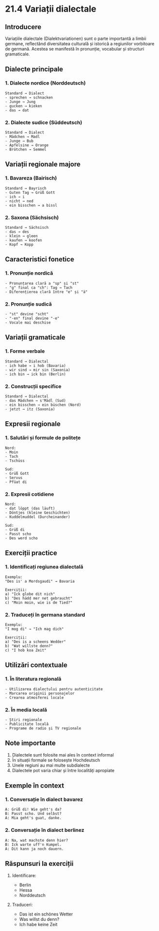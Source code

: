 # 21.4 Variații dialectale

## Introducere
Variațiile dialectale (Dialektvariationen) sunt o parte importantă a limbii germane, reflectând diversitatea culturală și istorică a regiunilor vorbitoare de germană. Acestea se manifestă în pronunție, vocabular și structuri gramaticale.

## Dialecte principale

### 1. Dialecte nordice (Norddeutsch)
```
Standard → Dialect
- sprechen → schnacken
- Junge → Jung
- gucken → kieken
- das → dat
```

### 2. Dialecte sudice (Süddeutsch)
```
Standard → Dialect
- Mädchen → Madl
- Junge → Bub
- Apfelsine → Orange
- Brötchen → Semmel
```

## Variații regionale majore

### 1. Bavareza (Bairisch)
```
Standard → Bayrisch
- Guten Tag → Grüß Gott
- ich → i
- nicht → ned
- ein bisschen → a bissl
```

### 2. Saxona (Sächsisch)
```
Standard → Sächsisch
- das → des
- klein → gleen
- kaufen → koofen
- Kopf → Kopp
```

## Caracteristici fonetice

### 1. Pronunție nordică
```
- Pronunțarea clară a "sp" și "st"
- "g" final ca "ch": Tag → Tach
- Diferențierea clară între "e" și "ä"
```

### 2. Pronunție sudică
```
- "st" devine "scht"
- "-en" final devine "-e"
- Vocale mai deschise
```

## Variații gramaticale

### 1. Forme verbale
```
Standard → Dialectal
- ich habe → i hob (Bavaria)
- wir sind → mir sin (Saxonia)
- ich bin → ick bin (Berlin)
```

### 2. Construcții specifice
```
Standard → Dialectal
- das Mädchen → s'Mädl (Sud)
- ein bisschen → ein büschen (Nord)
- jetzt → itz (Saxonia)
```

## Expresii regionale

### 1. Salutări și formule de politețe
```
Nord:
- Moin
- Tach
- Tschüss

Sud:
- Grüß Gott
- Servus
- Pfüat di
```

### 2. Expresii cotidiene
```
Nord:
- dat löppt (das läuft)
- Döntjes (kleine Geschichten)
- Kuddelmuddel (Durcheinander)

Sud:
- Grüß di
- Passt scho
- Des werd scho
```

## Exerciții practice

### 1. Identificați regiunea dialectală
```
Exemplu:
"Des is' a Mordsgaudi" → Bavaria

Exerciții:
a) "Ick globe dit nich"
b) "Des hädd mer net gebraucht"
c) "Moin moin, wie is de Tied?"
```

### 2. Traduceți în germana standard
```
Exemplu:
"I mog di" → "Ich mag dich"

Exerciții:
a) "Des is a scheens Wedder"
b) "Wat willste denn?"
c) "I hob koa Zeit"
```

## Utilizări contextuale

### 1. În literatura regională
```
- Utilizarea dialectului pentru autenticitate
- Marcarea originii personajelor
- Crearea atmosferei locale
```

### 2. În media locală
```
- Știri regionale
- Publicitate locală
- Programe de radio și TV regionale
```

## Note importante
1. Dialectele sunt folosite mai ales în context informal
2. În situații formale se folosește Hochdeutsch
3. Unele regiuni au mai multe subdialecte
4. Dialectele pot varia chiar și între localități apropiate

## Exemple în context

### 1. Conversație în dialect bavarez
```
A: Grüß di! Wie geht's da?
B: Passt scho. Und selbst?
A: Mia geht's guat, danke.
```

### 2. Conversație în dialect berlinez
```
A: Na, wat machste denn hier?
B: Ick warte uff'n Kumpel.
A: Dit kann ja noch dauern.
```

## Răspunsuri la exerciții
1. Identificare:
   - Berlin
   - Hessa
   - Norddeutsch

2. Traduceri:
   - Das ist ein schönes Wetter
   - Was willst du denn?
   - Ich habe keine Zeit
